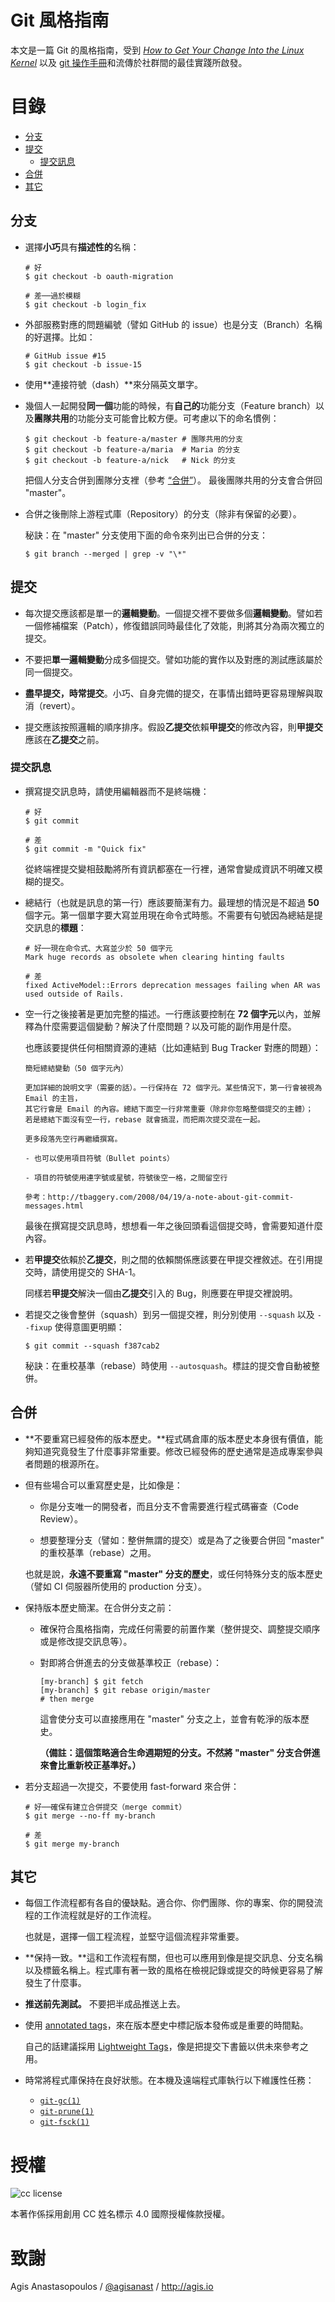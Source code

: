 # Git 風格指南

本文是一篇 Git 的風格指南，受到 [*How to Get Your Change Into the Linux
Kernel*](https://www.kernel.org/doc/Documentation/SubmittingPatches) 以及 [git 操作手冊](http://git-scm.com/doc)和流傳於社群間的最佳實踐所啟發。

# 目錄

* [分支](#分支)
* [提交](#提交)
  - [提交訊息](#提交訊息)
* [合併](#合併)
* [其它](#其它)

## 分支

* 選擇**小巧**具有**描述性的**名稱：

  ```shell
  # 好
  $ git checkout -b oauth-migration

  # 差──過於模糊
  $ git checkout -b login_fix
  ```

* 外部服務對應的問題編號（譬如 GitHub 的 issue）也是分支（Branch）名稱的好選擇。比如：

  ```shell
  # GitHub issue #15
  $ git checkout -b issue-15
  ```

* 使用**連接符號（dash）**來分隔英文單字。

* 幾個人一起開發**同一個**功能的時候，有**自己的**功能分支（Feature branch）以及**團隊共用**的功能分支可能會比較方便。可考慮以下的命名慣例：

  ```shell
  $ git checkout -b feature-a/master # 團隊共用的分支
  $ git checkout -b feature-a/maria  # Maria 的分支
  $ git checkout -b feature-a/nick   # Nick 的分支
  ```

  把個人分支合併到團隊分支裡（參考 [“合併”](#合併)）。
  最後團隊共用的分支會合併回 "master"。

* 合併之後刪除上游程式庫（Repository）的分支（除非有保留的必要）。

  秘訣：在 "master" 分支使用下面的命令來列出已合併的分支：

  ```shell
  $ git branch --merged | grep -v "\*"
  ```

## 提交

* 每次提交應該都是單一的**邏輯變動**。一個提交裡不要做多個**邏輯變動**。譬如若一個修補檔案（Patch），修復錯誤同時最佳化了效能，則將其分為兩次獨立的提交。

* 不要把**單一邏輯變動**分成多個提交。譬如功能的實作以及對應的測試應該屬於同一個提交。

* **盡早提交，時常提交**。小巧、自身完備的提交，在事情出錯時更容易理解與取消（revert）。

* 提交應該按照邏輯的順序排序。假設**乙提交**依賴**甲提交**的修改內容，則**甲提交**應該在**乙提交**之前。

### 提交訊息

* 撰寫提交訊息時，請使用編輯器而不是終端機：

  ```shell
  # 好
  $ git commit

  # 差
  $ git commit -m "Quick fix"
  ```

  從終端裡提交變相鼓勵將所有資訊都塞在一行裡，通常會變成資訊不明確又模糊的提交。

* 總結行（也就是訊息的第一行）應該要簡潔有力。最理想的情況是不超過 **50** 個字元。第一個單字要大寫並用現在命令式時態。不需要有句號因為總結是提交訊息的**標題**：

  ```shell
  # 好──現在命令式、大寫並少於 50 個字元
  Mark huge records as obsolete when clearing hinting faults

  # 差
  fixed ActiveModel::Errors deprecation messages failing when AR was used outside of Rails.
  ```

* 空一行之後接著是更加完整的描述。一行應該要控制在 **72 個字元**以內，並解釋為什麼需要這個變動？解決了什麼問題？以及可能的副作用是什麼。

  也應該要提供任何相關資源的連結（比如連結到 Bug Tracker 對應的問題）：

  ```shell
  簡短總結變動（50 個字元內）

  更加詳細的說明文字（需要的話）。一行保持在 72 個字元。某些情況下，第一行會被視為 Email 的主旨，
  其它行會是 Email 的內容。總結下面空一行非常重要（除非你忽略整個提交的主體）；
  若是總結下面沒有空一行，rebase 就會搞混，而把兩次提交混在一起。

  更多段落先空行再繼續撰寫。

  - 也可以使用項目符號（Bullet points）

  - 項目的符號使用連字號或星號，符號後空一格，之間留空行

  參考：http://tbaggery.com/2008/04/19/a-note-about-git-commit-messages.html
  ```

  最後在撰寫提交訊息時，想想看一年之後回頭看這個提交時，會需要知道什麼內容。

* 若**甲提交**依賴於**乙提交**，則之間的依賴關係應該要在甲提交裡敘述。在引用提交時，請使用提交的 SHA-1。

  同樣若**甲提交**解決一個由**乙提交**引入的 Bug，則應要在甲提交裡說明。

* 若提交之後會整併（squash）到另一個提交裡，則分別使用 `--squash` 以及 `--fixup` 使得意圖更明顯：

  ```shell
  $ git commit --squash f387cab2
  ```

  秘訣：在重校基準（rebase）時使用 `--autosquash`。標註的提交會自動被整併。

## 合併

* **不要重寫已經發佈的版本歷史。**程式碼倉庫的版本歷史本身很有價值，能夠知道究竟發生了什麼事非常重要。修改已經發佈的歷史通常是造成專案參與者問題的根源所在。

* 但有些場合可以重寫歷史是，比如像是：

  * 你是分支唯一的開發者，而且分支不會需要進行程式碼審查（Code Review）。

  * 想要整理分支（譬如：整併無謂的提交）或是為了之後要合併回 "master" 的重校基準（rebase）之用。

  也就是說，**永遠不要重寫 "master" 分支的歷史**，或任何特殊分支的版本歷史（譬如 CI 伺服器所使用的 production 分支）。

* 保持版本歷史簡潔。在合併分支之前：

    - 確保符合風格指南，完成任何需要的前置作業（整併提交、調整提交順序或是修改提交訊息等）。

    - 對即將合併進去的分支做基準校正（rebase）：

      ```shell
      [my-branch] $ git fetch
      [my-branch] $ git rebase origin/master
      # then merge
      ```

      這會使分支可以直接應用在 "master" 分支之上，並會有乾淨的版本歷史。

      **（備註：這個策略適合生命週期短的分支。不然將 "master" 分支合併進來會比重新校正基準好。）**

*   若分支超過一次提交，不要使用 fast-forward 來合併：

    ```shell
    # 好──確保有建立合併提交（merge commit）
    $ git merge --no-ff my-branch

    # 差
    $ git merge my-branch
    ```

## 其它

* 每個工作流程都有各自的優缺點。適合你、你們團隊、你的專案、你的開發流程的工作流程就是好的工作流程。

  也就是，選擇一個工程流程，並堅守這個流程非常重要。

* **保持一致。**這和工作流程有關，但也可以應用到像是提交訊息、分支名稱以及標籤名稱上。程式庫有著一致的風格在檢視記錄或提交的時候更容易了解發生了什麼事。

* **推送前先測試。** 不要把半成品推送上去。

* 使用 [annotated tags](http://git-scm.com/book/en/v2/Git-Basics-Tagging#Annotated-Tags)，來在版本歷史中標記版本發佈或是重要的時間點。

  自己的話建議採用 [Lightweight Tags](http://git-scm.com/book/en/v2/Git-Basics-Tagging#Lightweight-Tags)，像是把提交下書籤以供未來參考之用。

* 時常將程式庫保持在良好狀態。在本機及遠端程式庫執行以下維護性任務：

  * [`git-gc(1)`](http://git-scm.com/docs/git-gc)
  * [`git-prune(1)`](http://git-scm.com/docs/git-prune)
  * [`git-fsck(1)`](http://git-scm.com/docs/git-fsck)

# 授權

![cc license](http://i.creativecommons.org/l/by/4.0/88x31.png)

本著作係採用創用 CC 姓名標示 4.0 國際授權條款授權。

# 致謝

Agis Anastasopoulos / [@agisanast](https://twitter.com/agisanast) / http://agis.io
